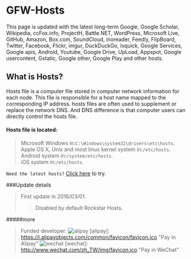 # GFW-Hosts
This page is updated with the latest long-term Google, Google Scholar, Wikipedia, ccFox.info, ProjectH, Battle.NET, WordPress, Microsoft Live, GitHub, Amazon, Box.com, SoundCloud, inoreader, Feedly, FlipBoard, Twitter, Facebook, Flickr, imgur, DuckDuckGo, Ixquick, Google Services, Google apis, Android, Youtube, Google Drive, UpLoad, Appspot, Google usercontent, Gstatic, Google other, Google Play and other hosts.
## What is Hosts?
Hosts file is a computer file stored in computer network information for each node. This file is responsible for a host name mapped to the corresponding IP address. hosts files are often used to supplement or replace the network DNS. And DNS difference is that computer users can directly control the hosts file.
#### Hosts file is located:
 >Microsoft Windows in:`C:\Windows\system32\drivers\etc\hosts`.<br>
 >Apple OS X, Unix and most linux kernel system in:`/etc/hosts`.<br>
 >Android system in:`/system/etc/hosts`.<br>
 >iOS system in:`/etc/hosts`.<br>
 
 
`Need the latest hosts?` [Click here](./latest) to try.  

###Update details
>First update in 2016/03/01.
>>Disabled by default Rockstar Hosts.
 
#####more
>Funded developer:
![alipay](http://pay.devsoft.cn/alipay)
[alipay]: https://i.alipayobjects.com/common/favicon/favicon.ico "Pay in Alipay"
![wechat](http://pay.devsoft.cn/wechat)
[wechat]: http://www.wechat.com/zh_TW/img/favicon.ico "Pay in WeChat" 
